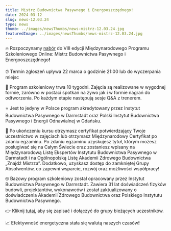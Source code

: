 ```yaml
---
title: Mistrz Budownictwa Pasywnego i Energooszczędnego!
date: 2024-03-12
slug: news-12.03.24
type: news
thumb: ../images/newsThumbs/news-mistrz-12.03.24.jpg
featuredImage: ../images/newsThumbs/news-mistrz-12.03.24.jpg
---
```


🔥 Rozpoczynamy <a href="https://szkolenia.akademiazdrowegobudownictwa.pl/mistrz-budownictwa-pasywnego/?utm_source=facebook&utm_medium=r1k_pibp&utm_campaign=mbpie8" target="_blank" rel="noopener noreferrer">nabór</a> do VIII edycji Międzynarodowego Programu Szkoleniowego Online: Mistrz Budownictwa Pasywnego i Energooszczędnego❗

⏰ Termin zgłoszeń upływa 22 marca o godzinie 21:00 lub do wyczerpania miejsc

🎯 Program szkoleniowy trwa 10 tygodni. Zajęcia są realizowane w wygodnej formie, zarówno w
postaci spotkań na żywo jak i w formie nagrań do odtworzenia. Po każdym etapie następują sesje
Q&amp;A z trenerem.

⭐ Jest to jedyny w Polsce program akredytowany przez Instytut Budownictwa Pasywnego w
Darmstadt oraz Polski Instytut Budownictwa Pasywnego i Energii Odnawialnej w Gdańsku.

🏅 Po ukończeniu kursu otrzymasz certyfikat potwierdzający Twoje uczestnictwo w zajęciach lub
otrzymasz Międzynarodowy Certyfikat po zdaniu egzaminu. Po zdaniu egzaminu uzyskujesz tytuł,
którym możesz posługiwać się na Całym Świecie oraz zostaniesz wpisany na Międzynarodową Listę
Ekspertów Instytutu Budownictwa Pasywnego w Darmstadt i na Ogólnopolską Listę Akademii
Zdrowego Budownictwa „Znajdź Mistrza”. Dodatkowo, uzyskasz dostęp do zamkniętej Grupy
Absolwentów, co zapewni wsparcie, rozwój oraz możliwości współpracy!

🤓 Bazowy program szkoleniowy został opracowany przez Instytut Budownictwa Pasywnego w
Darmstadt. Zawiera 31 lat doświadczeń fizyków budowli, projektantów, wykonawców i został
zaktualizowany o doświadczenia Akademii Zdrowego Budownictwa oraz Polskiego Instytutu
Budownictwa Pasywnego.

👉 Kliknij <a href="https://szkolenia.akademiazdrowegobudownictwa.pl/mistrz-budownictwa-pasywnego/?utm_source=facebook&utm_medium=r1k_pibp&utm_campaign=mbpie8">tutaj</a>, aby się zapisać i dołączyć do grupy bieżących uczestników.

📈 Efektywność energetyczna stała się walutą naszych czasów❗
